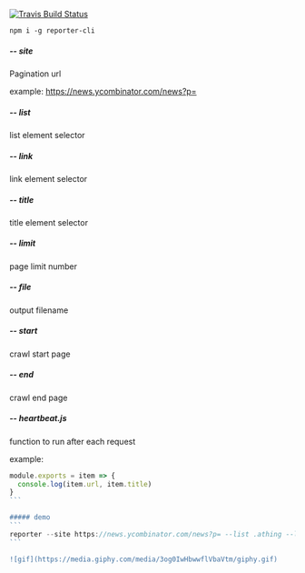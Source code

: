 [![Travis Build Status](https://img.shields.io/travis/indatawetrust/reporter.svg)](https://travis-ci.org/indatawetrust/reporter)

```
npm i -g reporter-cli
```

##### -- site

Pagination url

example: https://news.ycombinator.com/news?p=

##### -- list

list element selector

##### -- link

link element selector

##### -- title

title element selector

##### -- limit

page limit number

##### -- file

output filename

##### -- start

crawl start page

##### -- end

crawl end page

##### -- heartbeat.js

function to run after each request

example:

````js
module.exports = item => {
  console.log(item.url, item.title)
}
```

##### demo
```
reporter --site https://news.ycombinator.com/news?p= --list .athing --link .storylink --title .storylink --limit 21
```

![gif](https://media.giphy.com/media/3og0IwHbwwflVbaVtm/giphy.gif)
